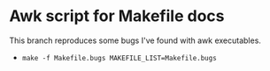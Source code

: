 # Awk script for Makefile docs

This branch reproduces some bugs I've found with awk executables.

+ `make -f Makefile.bugs MAKEFILE_LIST=Makefile.bugs`
